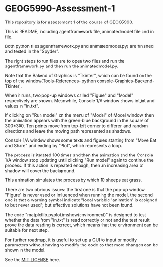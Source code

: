 # GEOG5990-Assessment-1
This repository is for assessment 1 of the course of GEOG5990.

This is README, including agentframework file, animatedmodel file and in file.

Both python files(agentframework.py and animatedmodel.py) are finished and tested in the "Spyder".

The right steps to run files are to open two files and run the agentframework.py and then run the animatedmodel.py.

Note that the Bakend of Graphics is "Tkinter", which can be found on the top of the window(Tools-References-Ipython console-Graphics-Backend-Tkinter).

When it runs, two pop-up windows called "Figure" and "Model" respectively are shown. Meanwhile, Console 1/A window shows <td class="y">int</td>,<td class="x">int</td> and values in "in.txt".

If clicking on "Run model" on the menu of "Model" of Model window, then the animation appears with the green-blue background in the square of 300*300. Ten points move from top-left corner to differen and random directions and leave the moving path represented as shadows.

Console 1/A window shows some texts and figures starting from "Move Eat and Share" and ending by "Plot", which represents a loop.

The process is iterated 100 times and then the animation and the Console 1/A window stop updating until clicking "Run model" again to continue the process. If this action is repeated enough, then an increasing area of shadow will cover the background.

This animation simulates the process by which 10 sheeps eat grass.

There are two obvious issues: the first one is that the pop-up window "Figure" is never used or influenced when running the model, the second one is that a warning symbol indicate "local variable 'animation' is assigned to but never used"; but effective solutions have not been found.

The code "matplotlib.pyplot.imshow(environment)" is designed to test whether the data from "in.txt" is read correctly or not and the test result prove the data reading is correct, which means that the environment can be suitable for next step.

For further roadmap, it is useful to set up a GUI to input or modify parameters without having to modify the code so that more changes can be shown in the model.

See the [MIT LICENSE](https://github.com/kexinsun123/GEOG5990-Assessment-1/blob/master/LICENSE) here. 
